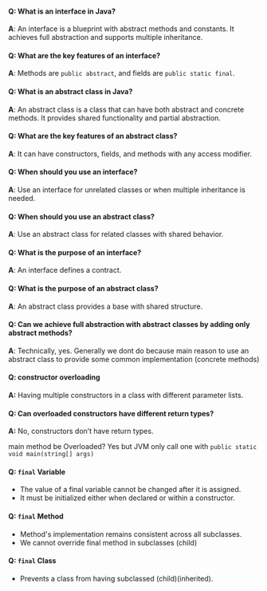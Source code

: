 

#### Q: What is an interface in Java?
**A**: An interface is a blueprint with abstract methods and constants. It achieves full abstraction and supports multiple inheritance.

#### Q: What are the key features of an interface?
**A**: Methods are `public abstract`, and fields are `public static final`.

#### Q: What is an abstract class in Java?
**A**: An abstract class is a class that can have both abstract and concrete methods. It provides shared functionality and partial abstraction.

#### Q: What are the key features of an abstract class?
**A**: It can have constructors, fields, and methods with any access modifier.

#### Q: When should you use an interface?
**A**: Use an interface for unrelated classes or when multiple inheritance is needed.

#### Q: When should you use an abstract class?
**A**: Use an abstract class for related classes with shared behavior.

#### Q: What is the purpose of an interface?
**A**: An interface defines a contract.

#### Q: What is the purpose of an abstract class?
**A**: An abstract class provides a base with shared structure.

#### Q: Can we achieve full abstraction with abstract classes by adding only abstract methods?
**A**: Technically, yes. Generally we dont do because main reason to use an abstract class to provide some common implementation (concrete methods)


#### Q: constructor overloading
**A:** Having multiple constructors in a class with different parameter lists.

#### Q: Can overloaded constructors have different return types?
**A:** No, constructors don’t have return types.

main method be Overloaded?
Yes but JVM only call one with `public static void main(string[] args)`

#### Q: `final` Variable
* The value of a final variable cannot be changed after it is assigned.
* It must be initialized either when declared or within a constructor.

#### Q: `final` Method
* Method's implementation remains consistent across all subclasses.
* We cannot override final method in subclasses (child)
 
#### Q: `final` Class
* Prevents a class from having subclassed (child)(inherited).






